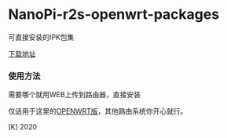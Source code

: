 # NanoPi-r2s-openwrt-packages

可直接安装的IPK包集

[下载地址](https://github.com/kongfl888/r2s-openwrt-packages/releases)

### 使用方法

需要哪个就用WEB上传到路由器，直接安装

仅适用于这里的[OPENWRT版](https://github.com/kongfl888/nanopi-openwrt/blob/master/README.md)，其他路由系统你开心就行。

[K] 2020
